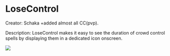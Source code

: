 # LoseControl
Сreator: Schaka
+added almost all CC(pvp).

Description:
LoseControl makes it easy to see the duration of crowd control spells by displaying them in a dedicated icon onscreen.

![](http://cdn-wow.mmoui.com/preview/pvw20393.jpg)
